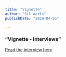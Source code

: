 ```yaml
---
title: "Vignette"
author: "Sil Aarts"
publishDate: "2020-04-05"

---
```


### “Vignette - Interviews”

[Read the interview here](https://vignette.md/interviews/2021-04-05-sil-aarts/)
